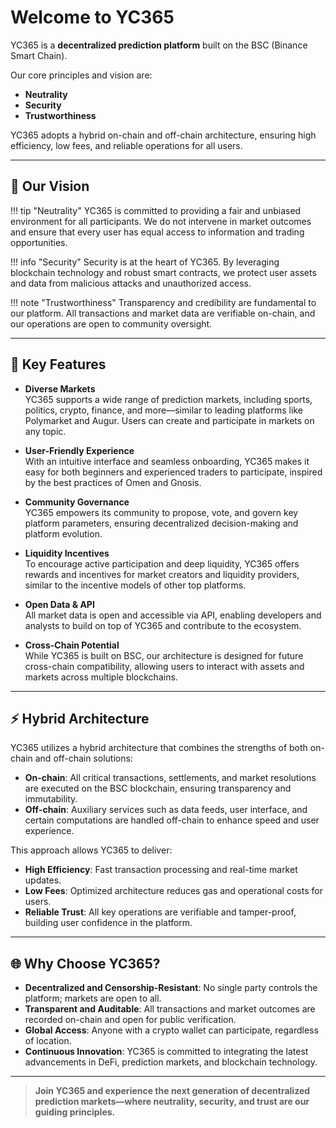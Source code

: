 # Welcome to YC365

YC365 is a **decentralized prediction platform** built on the BSC (Binance Smart Chain).

Our core principles and vision are:

- **Neutrality**
- **Security**
- **Trustworthiness**

YC365 adopts a hybrid on-chain and off-chain architecture, ensuring high efficiency, low fees, and reliable operations for all users.

---

## 🌟 Our Vision

!!! tip "Neutrality"
    YC365 is committed to providing a fair and unbiased environment for all participants. We do not intervene in market outcomes and ensure that every user has equal access to information and trading opportunities.

!!! info "Security"
    Security is at the heart of YC365. By leveraging blockchain technology and robust smart contracts, we protect user assets and data from malicious attacks and unauthorized access.

!!! note "Trustworthiness"
    Transparency and credibility are fundamental to our platform. All transactions and market data are verifiable on-chain, and our operations are open to community oversight.

---

## 🚀 Key Features

- **Diverse Markets**  
  YC365 supports a wide range of prediction markets, including sports, politics, crypto, finance, and more—similar to leading platforms like Polymarket and Augur. Users can create and participate in markets on any topic.

- **User-Friendly Experience**  
  With an intuitive interface and seamless onboarding, YC365 makes it easy for both beginners and experienced traders to participate, inspired by the best practices of Omen and Gnosis.

- **Community Governance**  
  YC365 empowers its community to propose, vote, and govern key platform parameters, ensuring decentralized decision-making and platform evolution.

- **Liquidity Incentives**  
  To encourage active participation and deep liquidity, YC365 offers rewards and incentives for market creators and liquidity providers, similar to the incentive models of other top platforms.

- **Open Data & API**  
  All market data is open and accessible via API, enabling developers and analysts to build on top of YC365 and contribute to the ecosystem.

- **Cross-Chain Potential**  
  While YC365 is built on BSC, our architecture is designed for future cross-chain compatibility, allowing users to interact with assets and markets across multiple blockchains.

---

## ⚡ Hybrid Architecture

YC365 utilizes a hybrid architecture that combines the strengths of both on-chain and off-chain solutions:

- **On-chain**: All critical transactions, settlements, and market resolutions are executed on the BSC blockchain, ensuring transparency and immutability.
- **Off-chain**: Auxiliary services such as data feeds, user interface, and certain computations are handled off-chain to enhance speed and user experience.

This approach allows YC365 to deliver:

- **High Efficiency**: Fast transaction processing and real-time market updates.
- **Low Fees**: Optimized architecture reduces gas and operational costs for users.
- **Reliable Trust**: All key operations are verifiable and tamper-proof, building user confidence in the platform.

---

## 🌐 Why Choose YC365?

- **Decentralized and Censorship-Resistant**: No single party controls the platform; markets are open to all.
- **Transparent and Auditable**: All transactions and market outcomes are recorded on-chain and open for public verification.
- **Global Access**: Anyone with a crypto wallet can participate, regardless of location.
- **Continuous Innovation**: YC365 is committed to integrating the latest advancements in DeFi, prediction markets, and blockchain technology.

---

> **Join YC365 and experience the next generation of decentralized prediction markets—where neutrality, security, and trust are our guiding principles.**
